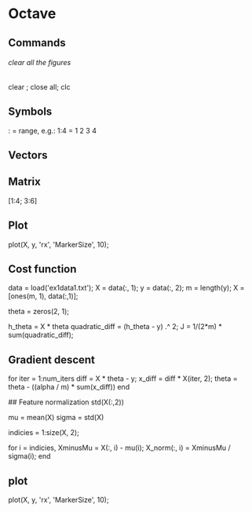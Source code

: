 # Octave

## Commands
###### clear all the figures
clear ; close all; clc

## Symbols
: = range, e.g.: 1:4 = 1 2 3 4

## Vectors 
## Matrix
[1:4; 3:6]

## Plot
plot(X, y, 'rx', 'MarkerSize', 10);

## Cost function
data = load('ex1data1.txt');
X = data(:, 1); y = data(:, 2);
m = length(y);
X = [ones(m, 1), data(:,1)];

theta = zeros(2, 1);



h_theta = X * theta
quadratic_diff = (h_theta - y) .^ 2;
J = 1/(2*m) * sum(quadratic_diff);

## Gradient descent
for iter = 1:num_iters
    diff = X * theta - y;
    x_diff = diff * X(iter, 2);
    theta = theta - ((alpha / m) * sum(x_diff))
end

## Feature normalization
std(X(:,2))

mu    = mean(X)
sigma = std(X)

indicies = 1:size(X, 2);

for i = indicies,
  XminusMu  = X(:, i) - mu(i);
  X_norm(:, i) = XminusMu / sigma(i);
end

## plot
plot(X, y, 'rx', 'MarkerSize', 10);
